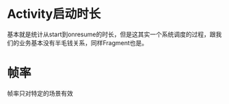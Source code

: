 # Activity启动时长

基本就是统计从start到onresume的时长，但是这其实一个系统调度的过程，跟我们的业务基本没有半毛钱关系，同样Fragment也是。

# 帧率 

帧率只对特定的场景有效